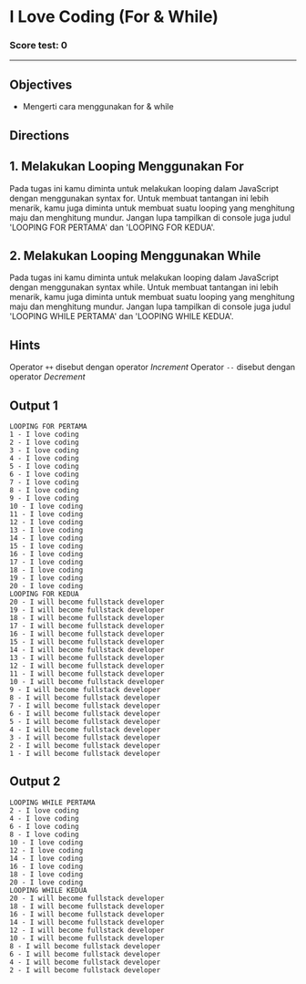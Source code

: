 # I Love Coding (For & While)

### Score test: 0

---

## Objectives

-   Mengerti cara menggunakan for & while

## Directions

## 1. Melakukan Looping Menggunakan For

Pada tugas ini kamu diminta untuk melakukan looping dalam JavaScript dengan menggunakan syntax for. Untuk membuat tantangan ini lebih menarik, kamu juga diminta untuk membuat suatu looping yang menghitung maju dan menghitung mundur. Jangan lupa tampilkan di console juga judul 'LOOPING FOR PERTAMA' dan 'LOOPING FOR KEDUA'.

## 2. Melakukan Looping Menggunakan While

Pada tugas ini kamu diminta untuk melakukan looping dalam JavaScript dengan menggunakan syntax while. Untuk membuat tantangan ini lebih menarik, kamu juga diminta untuk membuat suatu looping yang menghitung maju dan menghitung mundur. Jangan lupa tampilkan di console juga judul 'LOOPING WHILE PERTAMA' dan 'LOOPING WHILE KEDUA'.

## Hints

Operator `++` disebut dengan operator _Increment_
Operator `--` disebut dengan operator _Decrement_

## Output 1

```
LOOPING FOR PERTAMA
1 - I love coding
2 - I love coding
3 - I love coding
4 - I love coding
5 - I love coding
6 - I love coding
7 - I love coding
8 - I love coding
9 - I love coding
10 - I love coding
11 - I love coding
12 - I love coding
13 - I love coding
14 - I love coding
15 - I love coding
16 - I love coding
17 - I love coding
18 - I love coding
19 - I love coding
20 - I love coding
LOOPING FOR KEDUA
20 - I will become fullstack developer
19 - I will become fullstack developer
18 - I will become fullstack developer
17 - I will become fullstack developer
16 - I will become fullstack developer
15 - I will become fullstack developer
14 - I will become fullstack developer
13 - I will become fullstack developer
12 - I will become fullstack developer
11 - I will become fullstack developer
10 - I will become fullstack developer
9 - I will become fullstack developer
8 - I will become fullstack developer
7 - I will become fullstack developer
6 - I will become fullstack developer
5 - I will become fullstack developer
4 - I will become fullstack developer
3 - I will become fullstack developer
2 - I will become fullstack developer
1 - I will become fullstack developer
```

## Output 2

```
LOOPING WHILE PERTAMA
2 - I love coding
4 - I love coding
6 - I love coding
8 - I love coding
10 - I love coding
12 - I love coding
14 - I love coding
16 - I love coding
18 - I love coding
20 - I love coding
LOOPING WHILE KEDUA
20 - I will become fullstack developer
18 - I will become fullstack developer
16 - I will become fullstack developer
14 - I will become fullstack developer
12 - I will become fullstack developer
10 - I will become fullstack developer
8 - I will become fullstack developer
6 - I will become fullstack developer
4 - I will become fullstack developer
2 - I will become fullstack developer
```
